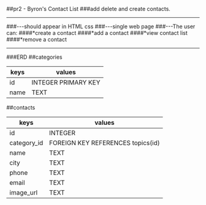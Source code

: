 ##pr2 - Byron's Contact List
###add delete and create contacts.

_______

###---should appear in HTML css
###---single web page
###---The user can:
####*create a contact
####*add a contact
####*view contact list
####*remove a contact
_______
###ERD
##categories

| keys | values |
| ------ | ----------- |
| id  | INTEGER PRIMARY KEY |
| name | TEXT |

##contacts

| keys | values |
| ------ | ----------- |
| id  | INTEGER |
| category_id | FOREIGN KEY REFERENCES topics(id) |
| name| TEXT |
| city| TEXT |
| phone| TEXT |
| email| TEXT |
| image_url| TEXT|
